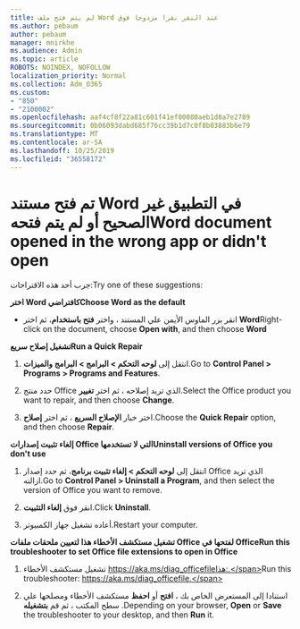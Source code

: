 ```yaml
---
title: لم يتم فتح ملف Word عند النقر نقرا مزدوجا فوق
ms.author: pebaum
author: pebaum
manager: mnirkhe
ms.audience: Admin
ms.topic: article
ROBOTS: NOINDEX, NOFOLLOW
localization_priority: Normal
ms.collection: Adm_O365
ms.custom:
- "850"
- "2100002"
ms.openlocfilehash: aaf4cf8f22a81c601f41ef00080aeb1d8a7e2789
ms.sourcegitcommit: 0b06093dabd685f76cc39b1d7c0f8b03883b6e79
ms.translationtype: MT
ms.contentlocale: ar-SA
ms.lasthandoff: 10/25/2019
ms.locfileid: "36558172"
---
```

# <a name="word-document-opened-in-the-wrong-app-or-didnt-open"></a><span data-ttu-id="6e975-102">تم فتح مستند Word في التطبيق غير الصحيح أو لم يتم فتحه</span><span class="sxs-lookup"><span data-stu-id="6e975-102">Word document opened in the wrong app or didn't open</span></span>

<span data-ttu-id="6e975-103">جرب أحد هذه الاقتراحات:</span><span class="sxs-lookup"><span data-stu-id="6e975-103">Try one of these suggestions:</span></span>

<span data-ttu-id="6e975-104">**اختر Word كافتراضي**</span><span class="sxs-lookup"><span data-stu-id="6e975-104">**Choose Word as the default**</span></span>

- <span data-ttu-id="6e975-105">انقر بزر الماوس الأيمن علي المستند ، واختر **فتح باستخدام**، ثم اختر **Word**</span><span class="sxs-lookup"><span data-stu-id="6e975-105">Right-click on the document, choose **Open with**, and then choose **Word**</span></span>

<span data-ttu-id="6e975-106">**تشغيل إصلاح سريع**</span><span class="sxs-lookup"><span data-stu-id="6e975-106">**Run a Quick Repair**</span></span>

1. <span data-ttu-id="6e975-107">انتقل إلى **لوحه التحكم > البرامج > البرامج والميزات**.</span><span class="sxs-lookup"><span data-stu-id="6e975-107">Go to **Control Panel > Programs > Programs and Features**.</span></span>

2. <span data-ttu-id="6e975-108">حدد منتج Office الذي تريد إصلاحه ، ثم اختر **تغيير**.</span><span class="sxs-lookup"><span data-stu-id="6e975-108">Select the Office product you want to repair, and then choose **Change**.</span></span>

3. <span data-ttu-id="6e975-109">اختر خيار **الإصلاح السريع** ، ثم اختر **إصلاح**.</span><span class="sxs-lookup"><span data-stu-id="6e975-109">Choose the **Quick Repair** option, and then choose **Repair**.</span></span>

<span data-ttu-id="6e975-110">**إلغاء تثبيت إصدارات Office التي لا تستخدمها**</span><span class="sxs-lookup"><span data-stu-id="6e975-110">**Uninstall versions of Office you don't use**</span></span>

1. <span data-ttu-id="6e975-111">انتقل إلى **لوحه التحكم > إلغاء تثبيت برنامج**، ثم حدد إصدار Office الذي تريد ازالته.</span><span class="sxs-lookup"><span data-stu-id="6e975-111">Go to **Control Panel > Uninstall a Program**, and then select the version of Office you want to remove.</span></span>

2. <span data-ttu-id="6e975-112">انقر فوق **إلغاء التثبيت**.</span><span class="sxs-lookup"><span data-stu-id="6e975-112">Click **Uninstall**.</span></span>

3. <span data-ttu-id="6e975-113">أعاده تشغيل جهاز الكمبيوتر.</span><span class="sxs-lookup"><span data-stu-id="6e975-113">Restart your computer.</span></span>

<span data-ttu-id="6e975-114">**تشغيل مستكشف الأخطاء هذا لتعيين ملحقات ملفات Office لفتحها في Office**</span><span class="sxs-lookup"><span data-stu-id="6e975-114">**Run this troubleshooter to set Office file extensions to open in Office**</span></span>

1. <span data-ttu-id="6e975-115">تشغيل مستكشف الأخطاء https://aka.ms/diag_officefileهذا:.</span><span class="sxs-lookup"><span data-stu-id="6e975-115">Run this troubleshooter: https://aka.ms/diag_officefile.</span></span>

2. <span data-ttu-id="6e975-116">استنادا إلى المستعرض الخاص بك ، **افتح** أو **احفظ** مستكشف الأخطاء ومصلحها علي سطح المكتب ، ثم قم **بتشغيله** .</span><span class="sxs-lookup"><span data-stu-id="6e975-116">Depending on your browser, **Open** or **Save** the troubleshooter to your desktop, and then **Run** it.</span></span>
